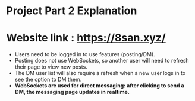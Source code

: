 # Project Part 2 Explanation
# Website link : https://8san.xyz/ 
- Users need to be logged in to use features (posting/DM).
- Posting does not use WebSockets, so another user will need to refresh their page to view new posts.
- The DM user list will also require a refresh when a new user logs in to see the option to DM them.
- **WebSockets are used for direct messaging: after clicking to send a DM, the messaging page updates in realtime.**
  

  

